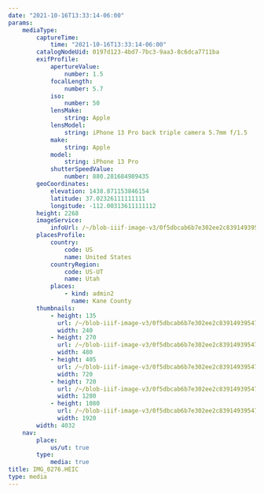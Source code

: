 ```yaml
---
date: "2021-10-16T13:33:14-06:00"
params:
    mediaType:
        captureTime:
            time: "2021-10-16T13:33:14-06:00"
        catalogNodeUid: 0197d123-4bd7-7bc3-9aa3-8c6dca7711ba
        exifProfile:
            apertureValue:
                number: 1.5
            focalLength:
                number: 5.7
            iso:
                number: 50
            lensMake:
                string: Apple
            lensModel:
                string: iPhone 13 Pro back triple camera 5.7mm f/1.5
            make:
                string: Apple
            model:
                string: iPhone 13 Pro
            shutterSpeedValue:
                number: 880.281684989435
        geoCoordinates:
            elevation: 1438.871153846154
            latitude: 37.02326111111111
            longitude: -112.00313611111112
        height: 2268
        imageService:
            infoUrl: /~/blob-iiif-image-v3/0f5dbcab6b7e302ee2c8391493954779ba65a09d8f6b33880358857169f5192c/info.json
        placesProfile:
            country:
                code: US
                name: United States
            countryRegion:
                code: US-UT
                name: Utah
            places:
                - kind: admin2
                  name: Kane County
        thumbnails:
            - height: 135
              url: /~/blob-iiif-image-v3/0f5dbcab6b7e302ee2c8391493954779ba65a09d8f6b33880358857169f5192c/full/240%2C135/0/default.jpg
              width: 240
            - height: 270
              url: /~/blob-iiif-image-v3/0f5dbcab6b7e302ee2c8391493954779ba65a09d8f6b33880358857169f5192c/full/480%2C270/0/default.jpg
              width: 480
            - height: 405
              url: /~/blob-iiif-image-v3/0f5dbcab6b7e302ee2c8391493954779ba65a09d8f6b33880358857169f5192c/full/720%2C405/0/default.jpg
              width: 720
            - height: 720
              url: /~/blob-iiif-image-v3/0f5dbcab6b7e302ee2c8391493954779ba65a09d8f6b33880358857169f5192c/full/1280%2C720/0/default.jpg
              width: 1280
            - height: 1080
              url: /~/blob-iiif-image-v3/0f5dbcab6b7e302ee2c8391493954779ba65a09d8f6b33880358857169f5192c/full/1920%2C1080/0/default.jpg
              width: 1920
        width: 4032
    nav:
        place:
            us/ut: true
        type:
            media: true
title: IMG_0276.HEIC
type: media
---
```

